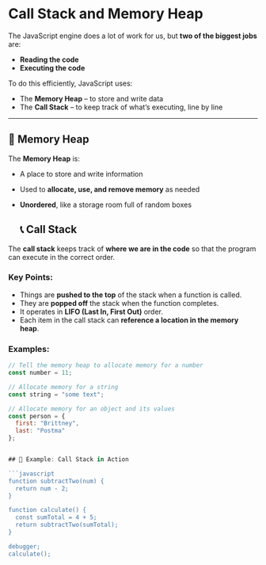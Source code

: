 # Call Stack and Memory Heap

The JavaScript engine does a lot of work for us, but **two of the biggest jobs** are:
- **Reading the code**
- **Executing the code**

To do this efficiently, JavaScript uses:
- The **Memory Heap** – to store and write data
- The **Call Stack** – to keep track of what’s executing, line by line

---

## 🧠 Memory Heap

The **Memory Heap** is:
- A place to store and write information
- Used to **allocate, use, and remove memory** as needed
- **Unordered**, like a storage room full of random boxes

  ## 📞 Call Stack

The **call stack** keeps track of **where we are in the code** so that the program can execute in the correct order.

### Key Points:
- Things are **pushed to the top** of the stack when a function is called.
- They are **popped off** the stack when the function completes.
- It operates in **LIFO (Last In, First Out)** order.
- Each item in the call stack can **reference a location in the memory heap**.

### Examples:
```javascript
// Tell the memory heap to allocate memory for a number
const number = 11;

// Allocate memory for a string
const string = "some text";

// Allocate memory for an object and its values
const person = {
  first: "Brittney",
  last: "Postma"
};


## 🔁 Example: Call Stack in Action

```javascript
function subtractTwo(num) {
  return num - 2;
}

function calculate() {
  const sumTotal = 4 + 5;
  return subtractTwo(sumTotal);
}

debugger;
calculate();

